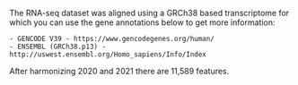 The RNA-seq dataset was aligned using a GRCh38 based transcriptome for which
you can use the gene annotations below to get more information:

    - GENCODE V39 - https://www.gencodegenes.org/human/
    - ENSEMBL (GRCh38.p13) - http://uswest.ensembl.org/Homo_sapiens/Info/Index

After harmonizing 2020 and 2021 there are 11,589 features. 
